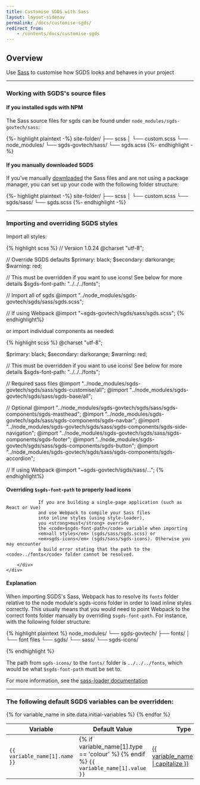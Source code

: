 ```yaml
---
title: Customise SGDS with Sass
layout: layout-sidenav
permalink: /docs/customise-sgds/
redirect_from:
    - /contents/docs/customise-sgds
---
```


<h2>Overview</h2>
<p>
	Use <a href="https://sass-lang.com/" target="_blank">Sass</a> to customise how
	SGDS looks and behaves in your project
</p>

<hr />

<h3>Working with SGDS's source files</h3>

<h4>If you installed sgds with NPM</h4>

<p>
	The Sass source files for sgds can be found under 
	<code>node_modules/sgds-govtech/sass</code>:
</p>

{%- highlight plaintext  -%}
site-folder/
├── scss
│   └── custom.scss
└── node_modules/
    └── sgds-govtech/sass/
        └── sgds.scss
{%- endhighlight -%}

<h4>If you manually downloaded SGDS</h4>
<p>
	If you've manually <a href="/docs/getting-started">downloaded</a> the Sass files and are not
	using a package manager, you can set up your code with the following folder structure:
</p>

{%- highlight plaintext -%}
site-folder/
├── scss
│   └── custom.scss
└── sgds/sass/
	└── sgds.scss
{%- endhighlight -%}

<hr>

<h3>Importing and overriding SGDS styles</h3>

<p>Import all styles:</p>

{% highlight scss %}
// Version 1.0.24
@charset "utf-8";

// Override SGDS defaults
$primary: black;
$secondary: darkorange;
$warning: red;

// This must be overridden if you want to use icons! See below for more details
$sgds-font-path: "../../../fonts";

// Import all of sgds
@import "../node_modules/sgds-govtech/sgds/sass/sgds.scss";

// If using Webpack
@import "~sgds-govtech/sgds/sass/sgds.scss";
{% endhighlight%}

<p>or import individual components as needed:</p>

{% highlight scss %}
@charset "utf-8";

$primary: black;
$secondary: darkorange;
$warning: red;

// This must be overridden if you want to use icons! See below for more details
$sgds-font-path: "../../../fonts";

// Required sass files
@import "../node_modules/sgds-govtech/sgds/sass/sgds-customise/all";
@import "../node_modules/sgds-govtech/sgds/sass/sgds-base/all";

// Optional
@import "../node_modules/sgds-govtech/sgds/sass/sgds-components/sgds-masthead";
@import "../node_modules/sgds-govtech/sgds/sass/sgds-components/sgds-navbar";
@import "../node_modules/sgds-govtech/sgds/sass/sgds-components/sgds-side-navigation";
@import "../node_modules/sgds-govtech/sgds/sass/sgds-components/sgds-footer";
@import "../node_modules/sgds-govtech/sgds/sass/sgds-components/sgds-button";
@import "../node_modules/sgds-govtech/sgds/sass/sgds-components/sgds-accordion";

// If using Webpack
@import "~sgds-govtech/sgds/sass/...";
{% endhighlight%}

<h4 id="font-path-override">Overriding <code>$sgds-font-path</code> to properly load icons</h4>

<div class="sgds-notification is-warning">
	<div class="sgds-notification-detail">
		<span class="sgds-icon sgds-icon-circle-info is-size-4"></span>
		<div class="sgds-notification-content">

				If you are building a single-page application (such as React or Vue)
				and use Webpack to compile your Sass files
				into inline styles (using style-loader),
				you <strong>must</strong> override
				the <code>$sgds-font-path</code> variable when importing 
				<em>all styles</em> (sgds/sass/sgds.scss) or 
				<em>sgds-icons</em> (sgds/sass/sgds-icons). Otherwise you may encounter
				a build error stating that the path to the <code>../fonts</code> folder cannot be resolved.

		</div>
	</div>
</div>
<h4>Explanation</h4>
<p>
	When importing SGDS's Sass, Webpack has to resolve its <code>fonts</code> folder
	relative to the node module's sgds-icons folder in order to load inline styles correctly.
	This usually means that you would need to point Webpack to the correct fonts folder
	manually by overriding <code>$sgds-font-path</code>. For instance, with the following
	folder structure:
</p>

{% highlight plaintext %}
node_modules/
└── sgds-govtech/
    ├── fonts/
    │   └── font files
    └── sgds/
        └── sass/
            └── sgds-icons/

{% endhighlight %}

<p>The path from <code>sgds-icons/</code> to the <code>fonts/</code> folder is
<code>../../../fonts</code>, which would be what <code>$sgds-font-path</code> must be set to.</p>

<p>For more information, see the <a href="https://webpack.js.org/loaders/sass-loader/#problems-with-url">sass-loader documentation</a></p>

<hr/>

<h3>The following default SGDS variables can be overridden:</h3>

<table class="table is-striped is-size-8">
	<thead>
		<th>Variable</th>
		<th>Default Value</th>
		<th>Type</th>
	</thead>
	<tbody>
		{% for variable_name in site.data.initial-variables %}
		<tr>
			<td width="30%">
				<code>{{ variable_name[1].name }}</code>
			</td>
			<td>
				<div class="is-flex is-flex-alignitems-c">
					{% if variable_name[1].type == 'colour' %}
					<span class="colorBox margin--right--sm is-{{
              variable_name[1].state | remove: '$'
            }}"></span>
					{% endif %}
					<code>{{ variable_name[1].value }}</code>
				</div>
			</td>
			<td width="30%">
				<a href="/docs/{{ variable_name[1].type }}">{{
          variable_name[1].type | capitalize
        }}</a>
			</td>
		</tr>
		{% endfor %}
	</tbody>
</table>